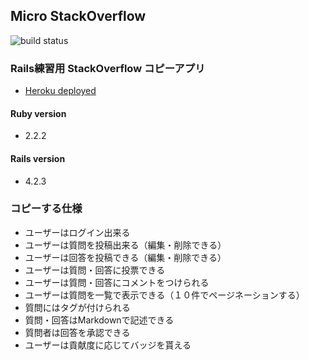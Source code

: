## Micro StackOverflow

![build status](https://circleci.com/gh/maripiyoko/micro-sof.png?circle-token=d7fe9c12038e85c7a19104dd0a19adb3283b5ac4)

### Rails練習用 StackOverflow コピーアプリ

- [Heroku deployed](https://micro-sof.herokuapp.com/)

#### Ruby version
- 2.2.2

#### Rails version
- 4.2.3

### コピーする仕様

- ユーザーはログイン出来る
- ユーザーは質問を投稿出来る（編集・削除できる）
- ユーザーは回答を投稿できる（編集・削除できる）
- ユーザーは質問・回答に投票できる
- ユーザーは質問・回答にコメントをつけられる
- ユーザーは質問を一覧で表示できる（１０件でページネーションする）
- 質問にはタグが付けられる
- 質問・回答はMarkdownで記述できる
- 質問者は回答を承認できる
- ユーザーは貢献度に応じてバッジを貰える
